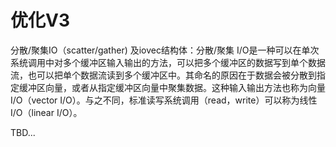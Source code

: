 # 优化V3

分散/聚集IO（scatter/gather) 及iovec结构体：分散/聚集 I/O是一种可以在单次系统调用中对多个缓冲区输入输出的方法，可以把多个缓冲区的数据写到单个数据流，也可以把单个数据流读到多个缓冲区中。其命名的原因在于数据会被分散到指定缓冲区向量，或者从指定缓冲区向量中聚集数据。这种输入输出方法也称为向量 I/O（vector I/O）。与之不同，标准读写系统调用（read，write）可以称为线性I/O（linear I/O）。

TBD...
